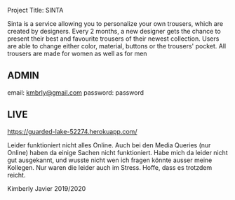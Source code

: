 Project Title: SINTA

Sinta is a service allowing you to personalize your own trousers, which are created by designers.
    Every 2 months, a new designer gets the chance to present their best and favourite trousers of their newest collection.
    Users are able to change either color, material, buttons or the trousers' pocket. 
    All trousers are made for women as well as for men


## ADMIN

email: kmbrly@gmail.com 
password: password

## LIVE 

https://guarded-lake-52274.herokuapp.com/

Leider funktioniert nicht alles Online. Auch bei den Media Queries (nur Online) haben da einige Sachen nicht funktioniert. Habe mich da leider nicht gut ausgekannt, und wusste nicht wen ich fragen könnte ausser meine Kollegen. Nur waren die leider auch im Stress. Hoffe, dass es trotzdem reicht.


Kimberly Javier
2019/2020